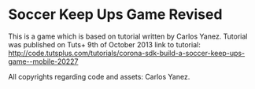 Soccer Keep Ups Game Revised
============================

This is a game which is based on tutorial written by Carlos Yanez.
Tutorial was published on Tuts+ 9th of October 2013
link to tutorial: http://code.tutsplus.com/tutorials/corona-sdk-build-a-soccer-keep-ups-game--mobile-20227

All copyrights regarding code and assets: Carlos Yanez.


